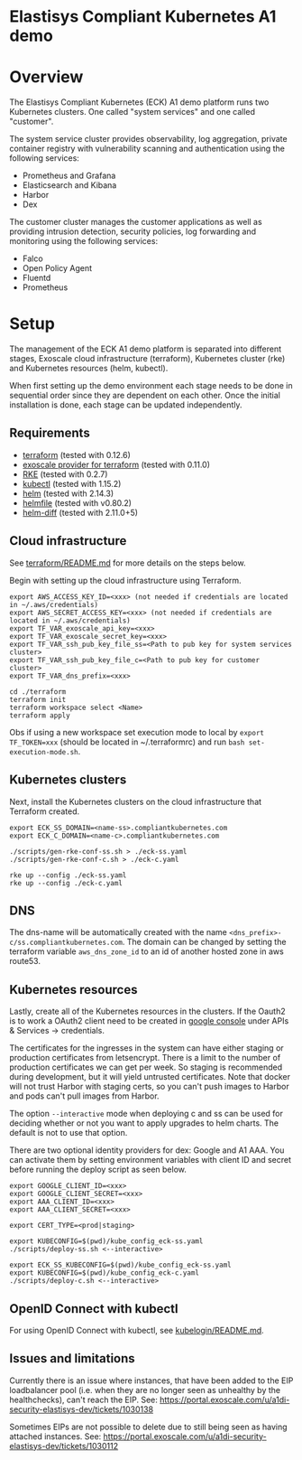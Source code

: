 Elastisys Compliant Kubernetes A1 demo
======================================

# Overview

The Elastisys Compliant Kubernetes (ECK) A1 demo platform runs two Kubernetes
clusters. One called "system services" and one called "customer".

The system service cluster provides observability, log aggregation,
private container registry with vulnerability scanning and authentication using
the following services:

* Prometheus and Grafana
* Elasticsearch and Kibana
* Harbor
* Dex

The customer cluster manages the customer applications as well as providing
intrusion detection, security policies, log forwarding and monitoring using the
following services:

* Falco
* Open Policy Agent
* Fluentd
* Prometheus

# Setup

The management of the ECK A1 demo platform is separated into different stages,
Exoscale cloud infrastructure (terraform), Kubernetes cluster (rke) and
Kubernetes resources (helm, kubectl).

When first setting up the demo environment each stage needs to be done in
sequential order since they are dependent on each other. Once the initial
installation is done, each stage can be updated independently.

## Requirements

- [terraform](https://www.terraform.io/downloads.html) (tested with 0.12.6)
- [exoscale provider for terraform](https://github.com/exoscale/terraform-provider-exoscale/releases) (tested with 0.11.0)
- [RKE](https://github.com/rancher/rke/releases) (tested with 0.2.7)
- [kubectl](https://github.com/kubernetes/kubernetes/releases) (tested with 1.15.2)
- [helm](https://github.com/helm/helm/releases) (tested with 2.14.3)
- [helmfile](https://github.com/roboll/helmfile) (tested with v0.80.2)
- [helm-diff](https://github.com/databus23/helm-diff) (tested with 2.11.0+5)

## Cloud infrastructure

See [terraform/README.md](terraform/README.md) for more details on the steps below.

Begin with setting up the cloud infrastructure using Terraform.

    export AWS_ACCESS_KEY_ID=<xxx> (not needed if credentials are located in ~/.aws/credentials)
    export AWS_SECRET_ACCESS_KEY=<xxx> (not needed if credentials are located in ~/.aws/credentials)
    export TF_VAR_exoscale_api_key=<xxx>
    export TF_VAR_exoscale_secret_key=<xxx>
    export TF_VAR_ssh_pub_key_file_ss=<Path to pub key for system services cluster>
    export TF_VAR_ssh_pub_key_file_c=<Path to pub key for customer cluster>
    export TF_VAR_dns_prefix=<xxx>

    cd ./terraform
    terraform init
    terraform workspace select <Name>
    terraform apply

Obs if using a new workspace set execution mode to local by `export TF_TOKEN=xxx` 
(should be located in ~/.terraformrc) and run `bash set-execution-mode.sh`. 

## Kubernetes clusters

Next, install the Kubernetes clusters on the cloud infrastructure that
Terraform created.

    export ECK_SS_DOMAIN=<name-ss>.compliantkubernetes.com
    export ECK_C_DOMAIN=<name-c>.compliantkubernetes.com

    ./scripts/gen-rke-conf-ss.sh > ./eck-ss.yaml
    ./scripts/gen-rke-conf-c.sh > ./eck-c.yaml

    rke up --config ./eck-ss.yaml
    rke up --config ./eck-c.yaml

## DNS

The dns-name will be automatically created with the name `<dns_prefix>-c/ss.compliantkubernetes.com`.
The domain can be changed by setting the terraform variable `aws_dns_zone_id` to an id of another hosted zone
in aws route53.

## Kubernetes resources

Lastly, create all of the Kubernetes resources in the clusters.
If the Oauth2 is to work a OAuth2 client need to be created in [google console](https://console.cloud.google.com/apis/credentials) under
APIs & Services -> credentials.

The certificates for the ingresses in the system can have either staging or production certificates from letsencrypt.
There is a limit to the number of production certificates we can get per week. So staging is recommended during development, but it will yield untrusted certificates.
Note that docker will not trust Harbor with staging certs, so you can't push images to Harbor and pods can't pull images from Harbor.

The option `--interactive` mode when deploying c and ss can be used for deciding whether or not you want to apply upgrades to helm charts.
The default is not to use that option.

There are two optional identity providers for dex: Google and A1 AAA.
You can activate them by setting environment variables with client ID and secret before running the deploy script as seen below.


    export GOOGLE_CLIENT_ID=<xxx>
    export GOOGLE_CLIENT_SECRET=<xxx>
    export AAA_CLIENT_ID=<xxx>
    export AAA_CLIENT_SECRET=<xxx>

    export CERT_TYPE=<prod|staging>

    export KUBECONFIG=$(pwd)/kube_config_eck-ss.yaml
    ./scripts/deploy-ss.sh <--interactive>

    export ECK_SS_KUBECONFIG=$(pwd)/kube_config_eck-ss.yaml
    export KUBECONFIG=$(pwd)/kube_config_eck-c.yaml
    ./scripts/deploy-c.sh <--interactive>

## OpenID Connect with kubectl

For using OpenID Connect with kubectl, see
[kubelogin/README.md](kubelogin/README.md).

## Issues and limitations

Currently there is an issue where instances, that have been added to the EIP
loadbalancer pool (i.e. when they are no longer seen as unhealthy by the
healthchecks), can't reach the EIP.
See: https://portal.exoscale.com/u/a1di-security-elastisys-dev/tickets/1030138

Sometimes EIPs are not possible to delete due to still being seen as having
attached instances.
See: https://portal.exoscale.com/u/a1di-security-elastisys-dev/tickets/1030112
